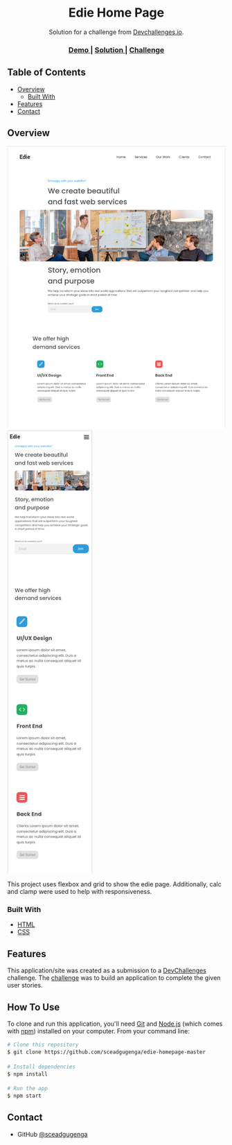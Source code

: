 <!-- Please update value in the {}  -->

<h1 align="center">Edie Home Page</h1>

<div align="center">
   Solution for a challenge from  <a href="http://devchallenges.io" target="_blank">Devchallenges.io</a>.
</div>

<div align="center">
  <h3>
    <a href="https://edie-page-devchallenges-ts.netlify.app">
      Demo
    </a>
    <span> | </span>
    <a href="https://github.com/sceadgugenga/edie-homepage-master">
      Solution
    </a>
    <span> | </span>
    <a href="https://devchallenges.io/challenges/xobQBuf8zWWmiYMIAZe0">
      Challenge
    </a>
  </h3>
</div>

<!-- TABLE OF CONTENTS -->

## Table of Contents

- [Overview](#overview)
  - [Built With](#built-with)
- [Features](#features)
- [Contact](#contact)

<!-- OVERVIEW -->

## Overview

![desktop screenshot](https://github.com/sceadgugenga/edie-homepage-master/blob/master/desktop-screenshot.png)
![mobile screenshot](https://github.com/sceadgugenga/edie-homepage-master/blob/master/mobile-screenshot.png)

This project uses flexbox and grid to show the edie page. Additionally, calc and clamp were used to help with responsiveness.

### Built With

<!-- This section should list any major frameworks that you built your project using. Here are a few examples.-->

- [HTML](https://www.w3.org/html)
- [CSS](https://developer.mozilla.org/en-US/docs/Web/CSS)

## Features

<!-- List the features of your application or follow the template. Don't share the figma file here :) -->

This application/site was created as a submission to a [DevChallenges](https://devchallenges.io/challenges) challenge. The [challenge](https://devchallenges.io/challenges/xobQBuf8zWWmiYMIAZe0) was to build an application to complete the given user stories.

## How To Use

To clone and run this application, you'll need [Git](https://git-scm.com) and [Node.js](https://nodejs.org/en/download/) (which comes with [npm](http://npmjs.com)) installed on your computer. From your command line:

```bash
# Clone this repository
$ git clone https://github.com/sceadgugenga/edie-homepage-master

# Install dependencies
$ npm install

# Run the app
$ npm start
```

## Contact

- GitHub [@sceadgugenga](https://github.com/sceadgugenga)
